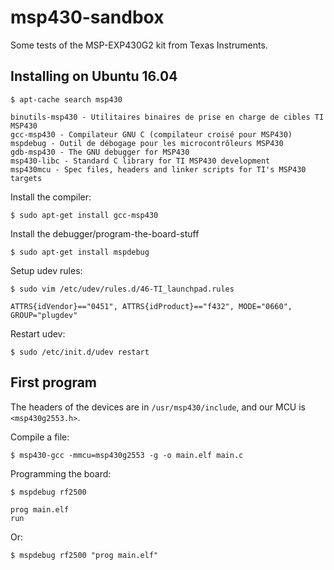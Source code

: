 # msp430-sandbox

Some tests of the MSP-EXP430G2 kit from Texas Instruments.

## Installing on Ubuntu 16.04

`$ apt-cache search msp430`
```
binutils-msp430 - Utilitaires binaires de prise en charge de cibles TI MSP430
gcc-msp430 - Compilateur GNU C (compilateur croisé pour MSP430)
mspdebug - Outil de débogage pour les microcontrôleurs MSP430
gdb-msp430 - The GNU debugger for MSP430
msp430-libc - Standard C library for TI MSP430 development
msp430mcu - Spec files, headers and linker scripts for TI's MSP430 targets
```

Install the compiler:

`$ sudo apt-get install gcc-msp430`

Install the debugger/program-the-board-stuff

`$ sudo apt-get install mspdebug`

Setup udev rules:

`$ sudo vim /etc/udev/rules.d/46-TI_launchpad.rules`
```
ATTRS{idVendor}=="0451", ATTRS{idProduct}=="f432", MODE="0660", GROUP="plugdev"
```

Restart udev:

`$ sudo /etc/init.d/udev restart`

## First program
The headers of the devices are in `/usr/msp430/include`, and our MCU is `<msp430g2553.h>`.

Compile a file:

`$ msp430-gcc -mmcu=msp430g2553 -g -o main.elf main.c`

Programming the board:

`$ mspdebug rf2500`
```
prog main.elf
run
```

Or:

`$ mspdebug rf2500 "prog main.elf"`
